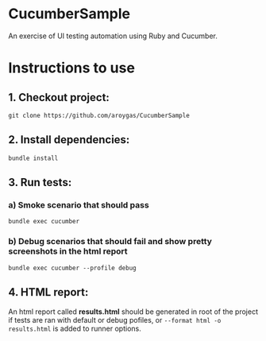 # CucumberSample
An exercise of UI testing automation using Ruby and Cucumber.

# Instructions to use
## 1. Checkout project: 

`git clone https://github.com/aroygas/CucumberSample`

## 2. Install dependencies:

`bundle install`

## 3. Run tests:
### a) Smoke scenario that should pass

`bundle exec cucumber`

### b) Debug scenarios that should fail and show pretty screenshots in the html report 

`bundle exec cucumber --profile debug`

## 4. HTML report:

An html report called **results.html** should be generated in root of the project if tests are ran with default or debug pofiles, or `--format html -o results.html` is added to runner options.